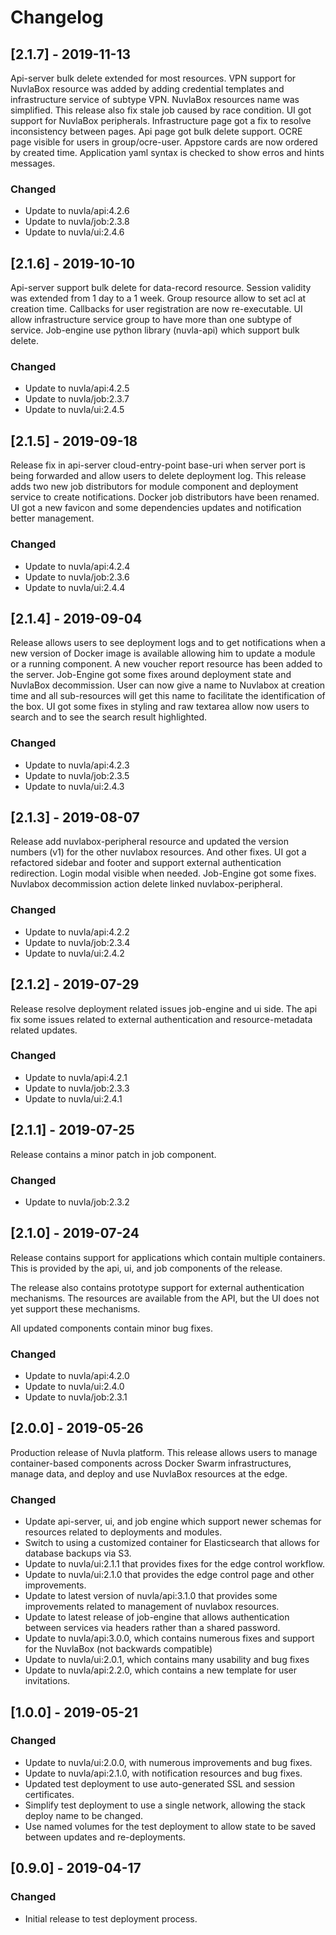 # Changelog

## [2.1.7] - 2019-11-13

Api-server bulk delete extended for most resources. VPN support for NuvlaBox resource was 
added by adding credential templates and infrastructure service of subtype VPN. NuvlaBox 
resources name was simplified. This release also fix stale job caused by race condition.
UI got support for NuvlaBox peripherals. Infrastructure page got a fix to resolve 
inconsistency between pages. Api page got bulk delete support. OCRE page visible for users
in group/ocre-user. Appstore cards are now ordered by created time. Application yaml 
syntax is checked to show erros and hints messages.

### Changed

  - Update to nuvla/api:4.2.6
  - Update to nuvla/job:2.3.8
  - Update to nuvla/ui:2.4.6

## [2.1.6] - 2019-10-10

Api-server support bulk delete for data-record resource. Session validity was extended from 
1 day to a 1 week. Group resource allow to set acl at creation time. Callbacks for user 
registration are now re-executable. UI allow infrastructure service group to have more than 
one subtype of service. Job-engine use python library (nuvla-api) which support bulk delete. 

### Changed

  - Update to nuvla/api:4.2.5
  - Update to nuvla/job:2.3.7
  - Update to nuvla/ui:2.4.5

## [2.1.5] - 2019-09-18

Release fix in api-server cloud-entry-point base-uri when server port is being forwarded and 
allow users to delete deployment log. This release adds two new job distributors for module 
component and deployment service to create notifications. Docker job distributors have been 
renamed. UI got a new favicon and some dependencies updates and notification better management.

### Changed

  - Update to nuvla/api:4.2.4
  - Update to nuvla/job:2.3.6
  - Update to nuvla/ui:2.4.4


## [2.1.4] - 2019-09-04

Release allows users to see deployment logs and to get notifications when a new version of Docker 
image is available allowing him to update a module or a running component. A new voucher report 
resource has been added to the server. Job-Engine got some fixes around deployment state and 
NuvlaBox decommission. User can now give a name to Nuvlabox at creation time and all sub-resources 
will get this name to facilitate the identification of the box. UI got some fixes in styling and 
raw textarea allow now users to search and to see the search result highlighted.

### Changed

  - Update to nuvla/api:4.2.3
  - Update to nuvla/job:2.3.5
  - Update to nuvla/ui:2.4.3

## [2.1.3] - 2019-08-07

Release add nuvlabox-peripheral resource and updated the version numbers (v1) for the other 
nuvlabox resources. And other fixes. UI got a refactored sidebar and footer and support external 
authentication redirection. Login modal visible when needed. Job-Engine got some fixes. 
Nuvlabox decommission action delete linked nuvlabox-peripheral.

### Changed

  - Update to nuvla/api:4.2.2
  - Update to nuvla/job:2.3.4
  - Update to nuvla/ui:2.4.2

## [2.1.2] - 2019-07-29

Release resolve deployment related issues job-engine and ui side. 
The api fix some issues related to external authentication and resource-metadata related updates.

### Changed

  - Update to nuvla/api:4.2.1
  - Update to nuvla/job:2.3.3
  - Update to nuvla/ui:2.4.1

## [2.1.1] - 2019-07-25

Release contains a minor patch in job component.

### Changed

  - Update to nuvla/job:2.3.2

## [2.1.0] - 2019-07-24

Release contains support for applications which contain multiple
containers. This is provided by the api, ui, and job components of
the release.

The release also contains prototype support for external authentication
mechanisms. The resources are available from the API, but the UI 
does not yet support these mechanisms.

All updated components contain minor bug fixes.

### Changed

  - Update to nuvla/api:4.2.0
  - Update to nuvla/ui:2.4.0
  - Update to nuvla/job:2.3.1

## [2.0.0] - 2019-05-26

Production release of Nuvla platform. This release allows users to 
manage container-based components across Docker Swarm infrastructures,
manage data, and deploy and use NuvlaBox resources at the edge.

### Changed

  - Update api-server, ui, and job engine which support newer schemas
    for resources related to deployments and modules.
  - Switch to using a customized container for Elasticsearch that allows
    for database backups via S3. 
  - Update to nuvla/ui:2.1.1 that provides fixes for the edge control
    workflow.
  - Update to nuvla/ui:2.1.0 that provides the edge control page and
    other improvements.
  - Update to latest version of nuvla/api:3.1.0 that provides some 
    improvements related to management of nuvlabox resources.
  - Update to latest release of job-engine that allows authentication 
    between services via headers rather than a shared password.
  - Update to nuvla/api:3.0.0, which contains numerous fixes and support
    for the NuvlaBox (not backwards compatible)
  - Update to nuvla/ui:2.0.1, which contains many usability and bug fixes
  - Update to nuvla/api:2.2.0, which contains a new template for user
    invitations.

## [1.0.0] - 2019-05-21

### Changed
  - Update to nuvla/ui:2.0.0, with numerous improvements and bug fixes.
  - Update to nuvla/api:2.1.0, with notification resources and bug fixes.
  - Updated test deployment to use auto-generated SSL and session certificates.
  - Simplify test deployment to use a single network, allowing the stack deploy
    name to be changed.
  - Use named volumes for the test deployment to allow state to be saved
    between updates and re-deployments.

## [0.9.0] - 2019-04-17

### Changed

  - Initial release to test deployment process.

 

